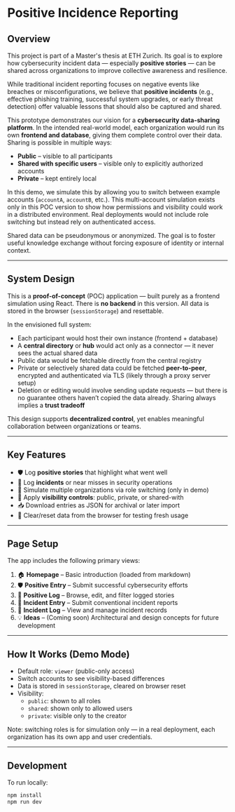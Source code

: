 # Positive Incidence Reporting

## Overview

This project is part of a Master's thesis at ETH Zurich. Its goal is to explore how cybersecurity incident data — especially **positive stories** — can be shared across organizations to improve collective awareness and resilience.

While traditional incident reporting focuses on negative events like breaches or misconfigurations, we believe that **positive incidents** (e.g., effective phishing training, successful system upgrades, or early threat detection) offer valuable lessons that should also be captured and shared.

This prototype demonstrates our vision for a **cybersecurity data-sharing platform**. In the intended real-world model, each organization would run its own **frontend and database**, giving them complete control over their data. Sharing is possible in multiple ways:
- **Public** – visible to all participants
- **Shared with specific users** – visible only to explicitly authorized accounts
- **Private** – kept entirely local

In this demo, we simulate this by allowing you to switch between example accounts (`accountA`, `accountB`, etc.). This multi-account simulation exists only in this POC version to show how permissions and visibility could work in a distributed environment. Real deployments would not include role switching but instead rely on authenticated access.

Shared data can be pseudonymous or anonymized. The goal is to foster useful knowledge exchange without forcing exposure of identity or internal context.

---

## System Design

This is a **proof-of-concept** (POC) application — built purely as a frontend simulation using React. There is **no backend** in this version. All data is stored in the browser (`sessionStorage`) and resettable.

In the envisioned full system:
- Each participant would host their own instance (frontend + database)
- A **central directory** or **hub** would act only as a connector — it never sees the actual shared data
- Public data would be fetchable directly from the central registry
- Private or selectively shared data could be fetched **peer-to-peer**, encrypted and authenticated via TLS (likely through a proxy server setup)
- Deletion or editing would involve sending update requests — but there is no guarantee others haven’t copied the data already. Sharing always implies a **trust tradeoff**

This design supports **decentralized control**, yet enables meaningful collaboration between organizations or teams.

---

## Key Features

- 🛡️ Log **positive stories** that highlight what went well
- 🛑 Log **incidents** or near misses in security operations
- 👤 Simulate multiple organizations via role switching (only in demo)
- 🔐 Apply **visibility controls**: public, private, or shared-with
- 📥 Download entries as JSON for archival or later import
- 🧼 Clear/reset data from the browser for testing fresh usage

---

## Page Setup

The app includes the following primary views:

1. 🏠 **Homepage** – Basic introduction (loaded from markdown)
2. 🛡️ **Positive Entry** – Submit successful cybersecurity efforts
3. 📗 **Positive Log** – Browse, edit, and filter logged stories
4. 🛑 **Incident Entry** – Submit conventional incident reports
5. 📕 **Incident Log** – View and manage incident records
6. 💡 **Ideas** – (Coming soon) Architectural and design concepts for future development

---

## How It Works (Demo Mode)

- Default role: `viewer` (public-only access)
- Switch accounts to see visibility-based differences
- Data is stored in `sessionStorage`, cleared on browser reset
- Visibility:
  - `public`: shown to all roles
  - `shared`: shown only to allowed users
  - `private`: visible only to the creator

Note: switching roles is for simulation only — in a real deployment, each organization has its own app and user credentials.

---

## Development

To run locally:

```bash
npm install
npm run dev
